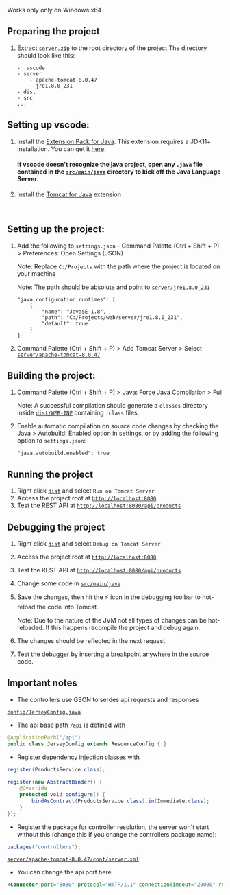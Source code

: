 Works only only on Windows x64

## Preparing the project

1. Extract [`server.zip`](server.zip) to the root directory of the project
   The directory should look like this:
    ```
    - .vscode
    - server
        - apache-tomcat-8.0.47
        - jre1.8.0_231
    - dist
    - src
    ...
    ```

## Setting up vscode:

1. Install the [Extension Pack for Java](https://marketplace.visualstudio.com/items?itemName=vscjava.vscode-java-pack).
   This extension requires a JDK11+ installation. You can get it [here](https://www.oracle.com/java/technologies/downloads/#jdk17-windows).

    #### If vscode doesn't recognize the java project, open any `.java` file contained in the [`src/main/java`](/src/main/java) directory to kick off the Java Language Server.

2. Install the [Tomcat for Java](https://marketplace.visualstudio.com/items?itemName=adashen.vscode-tomcat) extension

</br>

## Setting up the project:

1. Add the following to `settings.json` - Command Palette (Ctrl + Shift + P) > Preferences: Open Settings (JSON)

    Note: Replace `C:/Projects` with the path where the project is located on your machine

    Note: The path should be absolute and point to [`server/jre1.8.0_231`](server/jre1.8.0_231)

    ```	
    "java.configuration.runtimes": [
        {
            "name": "JavaSE-1.8",
            "path": "C:/Projects/web/server/jre1.8.0_231",
            "default": true
        }
    ]
    ```

2. Command Palette (Ctrl + Shift + P) > Add Tomcat Server > Select [`server/apache-tomcat-8.0.47`](server/apache-tomcat-8.0.47)
    
## Building the project:

1. Command Palette (Ctrl + Shift + P) > Java: Force Java Compilation > Full

    Note: A successful compilation should generate a `classes` directory inside [`dist/WEB-INF`](/dist/WEB-INF/)
    containing `.class` files.

2. Enable automatic compilation on source code changes by checking the Java > Autobuild: Enabled option in settings, or by adding the following option to `settings.json`:

    ```"java.autobuild.enabled": true```

## Running the project

1. Right click [`dist`](/dist) and select `Run on Tomcat Server`
2. Access the project root at [`http://localhost:8080`](http://localhost:8080)
3. Test the REST API at [`http://localhost:8080/api/products`](http://localhost:8080/api/products)

## Debugging the project

1. Right click [`dist`](/dist) and select `Debug on Tomcat Server`
2. Access the project root at [`http://localhost:8080`](http://localhost:8080)
3. Test the REST API at [`http://localhost:8080/api/products`](http://localhost:8080/api/products)
4. Change some code in [`src/main/java`](/src/main/java)
5. Save the changes, then hit the ⚡ icon in the debugging toolbar to hot-reload the code into Tomcat.

    Note: Due to the nature of the JVM not all types of changes can be hot-reloaded.
    If this happens recompile the project and debug again.
6. The changes should be reflected in the next request.
7. Test the debugger by inserting a breakpoint anywhere in the source code.

## Important notes

- The controllers use GSON to serdes api requests and responses

[`config/JerseyConfig.java`](/src/main/java/config/JerseyConfig.java)
- The api base path `/api` is defined with 
```java
@ApplicationPath("/api")
public class JerseyConfig extends ResourceConfig { }
```

- Register dependency injection classes with
```java
register(ProductsService.class);

register(new AbstractBinder() {
    @Override
    protected void configure() {
        bindAsContract(ProductsService.class).in(Immediate.class);
    }
});
```

- Register the package for controller resolution, the server won't start without this (change this if you change the controllers package name):

```java
packages("controllers");
```


[`server/apache-tomcat-8.0.47/conf/server.xml`](/server/apache-tomcat-8.0.47/conf/server.xml)
- You can change the api port here
```xml
<Connector port="8080" protocol="HTTP/1.1" connectionTimeout="20000" redirectPort="8443" />
```
